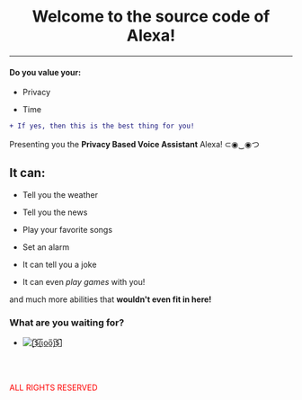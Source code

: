 <h1 align="center">Welcome to the source code of Alexa!</h1>

---

<h4>Do you value your:</h4>

- Privacy

- Time

```diff
+ If yes, then this is the best thing for you!
```

Presenting you the **Privacy Based Voice Assistant** Alexa! ⊂◉‿◉つ

<h2>It can:</h2>

- Tell you the weather

- Tell you the news

- Play your favorite songs

- Set an alarm

- It can tell you a joke

- It can even *play games* with you!

and much more abilities that **wouldn't even fit in here!**

<h3>What are you waiting for?</h3>

- <p><a href="https://www.example.com"><img img src="noimageatall" alt="[̲̅$̲̅(̲̅ιοο̲̅)̲̅$̲̅]"/></a></p>
<br>
<br>
<p style="color: red;">ALL RIGHTS RESERVED</p>
